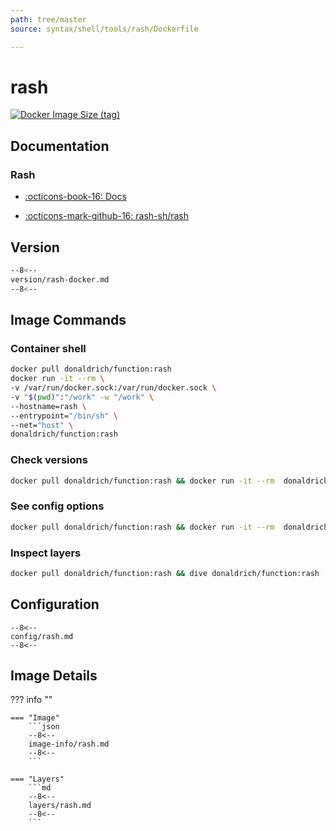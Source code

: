 ```yaml
---
path: tree/master
source: syntax/shell/tools/rash/Dockerfile

---
```


# rash

[![Docker Image Size (tag)](https://img.shields.io/docker/image-size/donaldrich/function/rash?color=blue&label=donaldrich/function:rash&logo=docker&style=flat-square)](https://hub.docker.com/r/donaldrich/function/rash)

## Documentation

### Rash

* [:octicons-book-16: Docs](https://rash.sh/)

* [:octicons-mark-github-16: rash-sh/rash](https://github.com/rash-sh/rash)

## Version

```sh
--8<--
version/rash-docker.md
--8<--
```

## Image Commands

### Container shell

```sh
docker pull donaldrich/function:rash
docker run -it --rm \
-v /var/run/docker.sock:/var/run/docker.sock \
-v "$(pwd)":"/work" -w "/work" \
--hostname=rash \
--entrypoint="/bin/sh" \
--net="host" \
donaldrich/function:rash
```

### Check versions

```sh
docker pull donaldrich/function:rash && docker run -it --rm  donaldrich/function:rash validate
```

### See config options

```sh
docker pull donaldrich/function:rash && docker run -it --rm  donaldrich/function:rash help
```

### Inspect layers

```sh
docker pull donaldrich/function:rash && dive donaldrich/function:rash
```

## Configuration

```
--8<--
config/rash.md
--8<--
```

## Image Details

??? info ""

    === "Image"
        ```json
        --8<--
        image-info/rash.md
        --8<--
        ```

    === "Layers"
        ```md
        --8<--
        layers/rash.md
        --8<--
        ```
